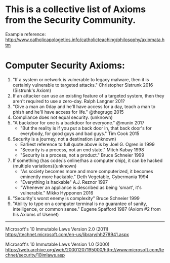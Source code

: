# This is a collective list of Axioms from the Security Community.
Example reference: http://www.catholicapologetics.info/catholicteaching/philosophy/axiomata.htm

Computer Security Axioms:
========================
1. "If a system or network is vulnerable to legacy malware, then it is certainly vulnerable to targeted attacks." Christopher Sistrunk 2016 (Sistrunk's Axiom)
2. If an attacker can use an existing feature of a targeted system, then they aren't required to use a zero-day. Ralph Langner 201?
3. "Give a man an 0day and he'll have access for a day, teach a man to phish and he'll have access for life." @thegrugq 2015
4. Compliance does not equal security. (unknown)
5. "A backdoor for one is a backdoor for everyone." @munin 2017
   * "But the reality is if you put a back door in, that back door's for everybody, for good guys and bad guys." Tim Cook 2015
6. Security is a journey, not a destination (unknown)
   * Earliest reference to full quote above is by Joel G. Ogren in 1999
   * "Security is a process, not an end state." Mitch Kabay 1998
   * "Security is a process, not a product." Bruce Schneier 1999
7. If something (has code/is online/has a computer chip), it can be hacked (multiple variations)(unknown)
   * "As society becomes more and more computerized, it becomes eminently more hackable." Deth Vegetable, Cybermania 1994
   * "Everything is hackable" A.J. Reznor 1997
   * "Whenever an appliance is described as being 'smart', it's vulnerable." Mikko Hypponen 2016
8. "Security's worst enemy is complexity" Bruce Schneier 1999
9. "Ability to type on a computer terminal is no guarantee of sanity, intelligence, or common sense." Eugene Spafford 1987 (Axiom #2 from his Axioms of Usenet)

-----
Microsoft's 10 Immutable Laws Version 2.0 (2011)  
https://technet.microsoft.com/en-us/library/hh278941.aspx

Microsoft's 10 Immutable Laws Version 1.0 (2000)  
https://web.archive.org/web/20001207195000/http://www.microsoft.com/technet/security/10imlaws.asp
